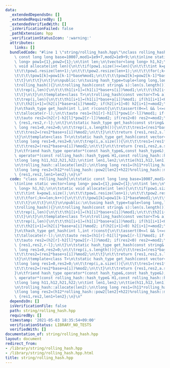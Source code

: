 ```yaml
---
data:
  _extendedDependsOn: []
  _extendedRequiredBy: []
  _extendedVerifiedWith: []
  _isVerificationFailed: false
  _pathExtension: hpp
  _verificationStatusIcon: ':warning:'
  attributes:
    links: []
  bundledCode: "#line 1 \"string/rolling_hash.hpp\"\nclass rolling_hash{\n\tstatic\
    \ const long long base=10007,mod1=1e9+7,mod2=1e9+9;\n\tinline static vector<long\
    \ long> pow1={1},pow2={1};\n\tint len;\n\tvector<long long> h1,h2;\n\n\tstatic\
    \ void allocate(int len){\n\t\tif(pow1.size()<=len){\n\t\t\tint k=pow1.size();\n\
    \t\t\tpow1.resize(len+1);\n\t\t\tpow2.resize(len+1);\n\t\t\tfor(;k<=len;k++){\n\
    \t\t\t\tpow1[k]=pow1[k-1]*base%mod1;\n\t\t\t\tpow2[k]=pow2[k-1]*base%mod2;\n\t\
    \t\t}\n\t\t}\n\t}\n\npublic:\n\tusing hash_type=tuple<long long,long long,int>;\n\
    \trolling_hash(){}\n\trolling_hash(const string& s):len(s.length()),h1(len+1),h2(len+1){\n\
    \t\trep(i,len){\n\t\t\th1[i+1]=(h1[i]*base+s[i])%mod1;\n\t\t\th2[i+1]=(h2[i]*base+s[i])%mod2;\n\
    \t\t}\n\t}\n\ttemplate<class T>\n\trolling_hash(const vector<T>& a):len(a.size()),h1(len+1),h2(len+1){\n\
    \t\trep(i,len){\n\t\t\th1[i+1]=(h1[i]*base+a[i])%mod1; if(h1[i+1]<0) h1[i+1]+=mod1;\n\
    \t\t\th2[i+1]=(h2[i]*base+a[i])%mod2; if(h2[i+1]<0) h2[i+1]+=mod2;\n\t\t}\n\t\
    }\n\thash_type get_hash(int l,int r)const{\n\t\tassert(0<=l && l<=r && r<=len);\n\
    \t\tallocate(r-l);\n\t\tauto res1=(h1[r]-h1[l]*pow1[r-l])%mod1; if(res1<0) res1+=mod1;\n\
    \t\tauto res2=(h2[r]-h2[l]*pow2[r-l])%mod2; if(res2<0) res2+=mod2;\n\t\treturn\
    \ {res1,res2,r-l};\n\t}\n\tstatic hash_type get_hash(const string& s){\n\t\tlong\
    \ long res1=0,res2=0;\n\t\trep(i,s.length()){\n\t\t\tres1=(res1*base+s[i])%mod1;\n\
    \t\t\tres2=(res2*base+s[i])%mod2;\n\t\t}\n\t\treturn {res1,res2,s.length()};\n\
    \t}\n\ttemplate<class T>\n\tstatic hash_type get_hash(const vector<T>& a){\n\t\
    \tlong long res1=0,res2=0;\n\t\trep(i,a.size()){\n\t\t\tres1=(res1*base+a[i])%mod1;\n\
    \t\t\tres2=(res2*base+a[i])%mod2;\n\t\t}\n\t\treturn {res1,res2,a.size()};\n\t\
    }\n\tfriend hash_type operator*(const hash_type&,const hash_type&);\n};\n\nrolling_hash::hash_type\
    \ operator*(const rolling_hash::hash_type& H1,const rolling_hash::hash_type& H2){\n\
    \tlong long h11,h12,h21,h22;\n\tint len1,len2;\n\ttie(h11,h12,len1)=H1;\n\ttie(h21,h22,len2)=H2;\n\
    \n\trolling_hash::allocate(len2);\n\tlong long res1=(h11*rolling_hash::pow1[len2]+h21)%rolling_hash::mod1;\n\
    \tlong long res2=(h12*rolling_hash::pow2[len2]+h22)%rolling_hash::mod2;\n\treturn\
    \ {res1,res2,len1+len2};\n}\n"
  code: "class rolling_hash{\n\tstatic const long long base=10007,mod1=1e9+7,mod2=1e9+9;\n\
    \tinline static vector<long long> pow1={1},pow2={1};\n\tint len;\n\tvector<long\
    \ long> h1,h2;\n\n\tstatic void allocate(int len){\n\t\tif(pow1.size()<=len){\n\
    \t\t\tint k=pow1.size();\n\t\t\tpow1.resize(len+1);\n\t\t\tpow2.resize(len+1);\n\
    \t\t\tfor(;k<=len;k++){\n\t\t\t\tpow1[k]=pow1[k-1]*base%mod1;\n\t\t\t\tpow2[k]=pow2[k-1]*base%mod2;\n\
    \t\t\t}\n\t\t}\n\t}\n\npublic:\n\tusing hash_type=tuple<long long,long long,int>;\n\
    \trolling_hash(){}\n\trolling_hash(const string& s):len(s.length()),h1(len+1),h2(len+1){\n\
    \t\trep(i,len){\n\t\t\th1[i+1]=(h1[i]*base+s[i])%mod1;\n\t\t\th2[i+1]=(h2[i]*base+s[i])%mod2;\n\
    \t\t}\n\t}\n\ttemplate<class T>\n\trolling_hash(const vector<T>& a):len(a.size()),h1(len+1),h2(len+1){\n\
    \t\trep(i,len){\n\t\t\th1[i+1]=(h1[i]*base+a[i])%mod1; if(h1[i+1]<0) h1[i+1]+=mod1;\n\
    \t\t\th2[i+1]=(h2[i]*base+a[i])%mod2; if(h2[i+1]<0) h2[i+1]+=mod2;\n\t\t}\n\t\
    }\n\thash_type get_hash(int l,int r)const{\n\t\tassert(0<=l && l<=r && r<=len);\n\
    \t\tallocate(r-l);\n\t\tauto res1=(h1[r]-h1[l]*pow1[r-l])%mod1; if(res1<0) res1+=mod1;\n\
    \t\tauto res2=(h2[r]-h2[l]*pow2[r-l])%mod2; if(res2<0) res2+=mod2;\n\t\treturn\
    \ {res1,res2,r-l};\n\t}\n\tstatic hash_type get_hash(const string& s){\n\t\tlong\
    \ long res1=0,res2=0;\n\t\trep(i,s.length()){\n\t\t\tres1=(res1*base+s[i])%mod1;\n\
    \t\t\tres2=(res2*base+s[i])%mod2;\n\t\t}\n\t\treturn {res1,res2,s.length()};\n\
    \t}\n\ttemplate<class T>\n\tstatic hash_type get_hash(const vector<T>& a){\n\t\
    \tlong long res1=0,res2=0;\n\t\trep(i,a.size()){\n\t\t\tres1=(res1*base+a[i])%mod1;\n\
    \t\t\tres2=(res2*base+a[i])%mod2;\n\t\t}\n\t\treturn {res1,res2,a.size()};\n\t\
    }\n\tfriend hash_type operator*(const hash_type&,const hash_type&);\n};\n\nrolling_hash::hash_type\
    \ operator*(const rolling_hash::hash_type& H1,const rolling_hash::hash_type& H2){\n\
    \tlong long h11,h12,h21,h22;\n\tint len1,len2;\n\ttie(h11,h12,len1)=H1;\n\ttie(h21,h22,len2)=H2;\n\
    \n\trolling_hash::allocate(len2);\n\tlong long res1=(h11*rolling_hash::pow1[len2]+h21)%rolling_hash::mod1;\n\
    \tlong long res2=(h12*rolling_hash::pow2[len2]+h22)%rolling_hash::mod2;\n\treturn\
    \ {res1,res2,len1+len2};\n}\n"
  dependsOn: []
  isVerificationFile: false
  path: string/rolling_hash.hpp
  requiredBy: []
  timestamp: '2021-05-03 18:35:54+09:00'
  verificationStatus: LIBRARY_NO_TESTS
  verifiedWith: []
documentation_of: string/rolling_hash.hpp
layout: document
redirect_from:
- /library/string/rolling_hash.hpp
- /library/string/rolling_hash.hpp.html
title: string/rolling_hash.hpp
---
```

